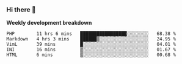 ### Hi there 👋


**Weekly development breakdown**

<!--START_SECTION:waka-->
```text
PHP        11 hrs 6 mins   █████████████████░░░░░░░░   68.38 % 
Markdown   4 hrs 3 mins    ██████▒░░░░░░░░░░░░░░░░░░   24.95 % 
VimL       39 mins         █░░░░░░░░░░░░░░░░░░░░░░░░   04.01 % 
INI        16 mins         ▒░░░░░░░░░░░░░░░░░░░░░░░░   01.67 % 
HTML       6 mins          ▒░░░░░░░░░░░░░░░░░░░░░░░░   00.68 % 
```
<!--END_SECTION:waka-->
